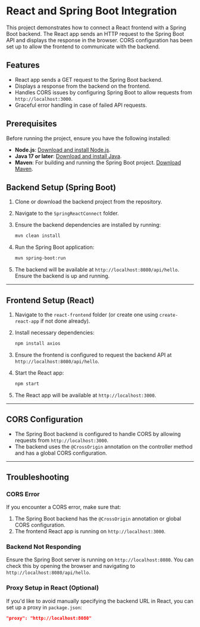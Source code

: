 # React and Spring Boot Integration

This project demonstrates how to connect a React frontend with a Spring Boot backend. The React app sends an HTTP request to the Spring Boot API and displays the response in the browser. CORS configuration has been set up to allow the frontend to communicate with the backend.

## Features

- React app sends a GET request to the Spring Boot backend.
- Displays a response from the backend on the frontend.
- Handles CORS issues by configuring Spring Boot to allow requests from `http://localhost:3000`.
- Graceful error handling in case of failed API requests.

## Prerequisites

Before running the project, ensure you have the following installed:

- **Node.js**: [Download and install Node.js](https://nodejs.org/).
- **Java 17 or later**: [Download and install Java](https://adoptopenjdk.net/).
- **Maven**: For building and running the Spring Boot project. [Download Maven](https://maven.apache.org/download.cgi).

## Backend Setup (Spring Boot)

1. Clone or download the backend project from the repository.
2. Navigate to the `SpringReactConnect` folder.
3. Ensure the backend dependencies are installed by running:

    ```bash
    mvn clean install
    ```

4. Run the Spring Boot application:

    ```bash
    mvn spring-boot:run
    ```

5. The backend will be available at `http://localhost:8080/api/hello`. Ensure the backend is up and running.

---

## Frontend Setup (React)

1. Navigate to the `react-frontend` folder (or create one using `create-react-app` if not done already).
2. Install necessary dependencies:

    ```bash
    npm install axios
    ```

3. Ensure the frontend is configured to request the backend API at `http://localhost:8080/api/hello`.
4. Start the React app:

    ```bash
    npm start
    ```

5. The React app will be available at `http://localhost:3000`.

---

## CORS Configuration

- The Spring Boot backend is configured to handle CORS by allowing requests from `http://localhost:3000`.
- The backend uses the `@CrossOrigin` annotation on the controller method and has a global CORS configuration.

---

## Troubleshooting

### CORS Error

If you encounter a CORS error, make sure that:
1. The Spring Boot backend has the `@CrossOrigin` annotation or global CORS configuration.
2. The frontend React app is running on `http://localhost:3000`.

### Backend Not Responding

Ensure the Spring Boot server is running on `http://localhost:8080`. You can check this by opening the browser and navigating to `http://localhost:8080/api/hello`.

### Proxy Setup in React (Optional)

If you'd like to avoid manually specifying the backend URL in React, you can set up a proxy in `package.json`:

```json
"proxy": "http://localhost:8080"
